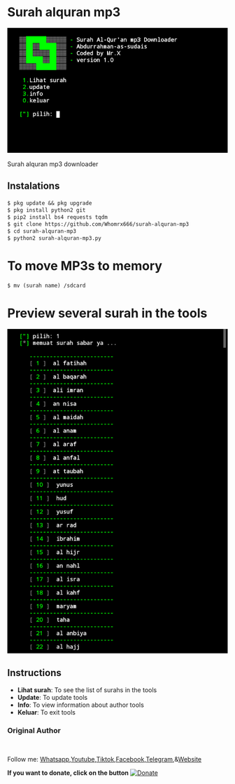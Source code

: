 # Surah alquran mp3
![surah-alquran-mp3 preview](surah-alquran-mp3.png)

Surah alquran mp3 downloader

## Instalations
```
$ pkg update && pkg upgrade
$ pkg install python2 git
$ pip2 install bs4 requests tqdm 
$ git clone https://github.com/Whomrx666/surah-alquran-mp3
$ cd surah-alquran-mp3
$ python2 surah-alquran-mp3.py

```
# To move MP3s to memory
```
$ mv (surah name) /sdcard

```

# Preview several surah in the tools

<img src="https://github.com/Whomrx666/surah-alquran-mp3/blob/main/01.png">


## Instructions
- **Lihat surah**: To see the list of surahs in the tools
- **Update**: To update tools
- **Info**: To view information about author tools
- **Keluar**: To exit tools
### Original Author
<a href="https://github.com/Whomrx666"><img src="https://img.shields.io/badge/Original-Author-brightgreen.svg" alt=""/></a>

Follow me: [Whatsapp](https://wa.me/6287855190571),[Youtube](https://youtube.com/@whomrx666),[Tiktok](https://www.tiktok.com/@whomr.x),[Facebook](https://www.facebook.com/whomrx.666),[Telegram](https://t.me/@Whomr_X),&[Website](https://whomrxhackers.blogspot.com/)

**If you want to donate, click on the button**
<a href="https://saweria.co/whomrx"><img title="Donate" src="https://img.shields.io/badge/Donate-surah alquran mp3-yellow?style=for-the-badge&logo=github"></a>

